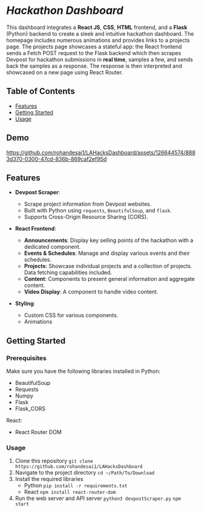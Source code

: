 # ***Hackathon Dashboard***
This dashboard integrates a **React JS**, **CSS**, **HTML** frontend, and a **Flask** (Python) backend to create a sleek and intuitive hackathon dashboard. The homepage includes numerous animations and provides links to a projects page. The projects page showcases a stateful app: the React frontend sends a Fetch POST request to the Flask backend which then scrapes Devpost for hackathon submissions in **real time**, samples a few, and sends back the samples as a response. The response is then interpreted and showcased on a new page using React Router. 

## Table of Contents
- [Features](#features)
- [Getting Started](#getting-started)
- [Usage](#usage)
 

## Demo
https://github.com/rohandesai1/LAHacksDashboard/assets/126644574/8883d370-0300-47cd-836b-869caf2ef95d
## Features

- **Devpost Scraper**:
  - Scrape project information from Devpost websites.
  - Built with Python using `requests`, `BeautifulSoup`, and `flask`.
  - Supports Cross-Origin Resource Sharing (CORS).
  
- **React Frontend**:
  - **Announcements**: Display key selling points of the hackathon with a dedicated component.
  - **Events & Schedules**: Manage and display various events and their schedules.
  - **Projects**: Showcase individual projects and a collection of projects. Data fetching capabilities included. 
  - **Content**: Components to present general information and aggregate content.
  - **Video Display**: A component to handle video content.
  
- **Styling**:
  - Custom CSS for various components.
  - Animations


## Getting Started

### Prerequisites

Make sure you have the following libraries installed in Python:
- BeautifulSoup
- Requests
- Numpy
- Flask
- Flask_CORS

React:

- React Router DOM
### Usage
1. Clone this repository
   `git clone https://github.com/rohandesai1/LAHacksDashboard`
2. Navigate to the project directory
   `cd ~/Path/To/Download`
3. Install the required libraries
   - Python
   `pip install -r requirements.txt`
   - React
   `npm install react-router-dom`
4. Run the web server and API server
   `python3 devpostScraper.py`
   `npm start`
